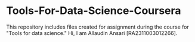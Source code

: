 # Tools-For-Data-Science-Coursera
This repository includes files created for assignment during the course for "Tools for data science."
Hi, I am Allaudin Ansari [RA2311003012266].

